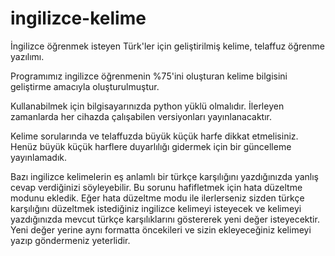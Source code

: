 # ingilizce-kelime
İngilizce öğrenmek isteyen Türk'ler için geliştirilmiş kelime, telaffuz öğrenme yazılımı.

Programımız ingilizce öğrenmenin %75'ini oluşturan kelime bilgisini geliştirme amacıyla oluşturulmuştur.

Kullanabilmek için bilgisayarınızda python yüklü olmalıdır. İlerleyen zamanlarda her cihazda çalışabilen versiyonları yayınlanacaktır.

Kelime sorularında ve telaffuzda büyük küçük harfe dikkat etmelisiniz. Henüz büyük küçük harflere duyarlılığı gidermek için bir güncelleme yayınlamadık.

Bazı ingilizce kelimelerin eş anlamlı bir türkçe karşılığını yazdığınızda yanlış cevap verdiğinizi söyleyebilir. Bu sorunu hafifletmek için hata düzeltme modunu ekledik. Eğer hata düzeltme modu ile ilerlerseniz sizden türkçe karşılığını düzeltmek istediğiniz ingilizce kelimeyi isteyecek ve kelimeyi yazdığınızda mevcut türkçe karşılıklarını göstererek yeni değer isteyecektir. Yeni değer yerine aynı formatta öncekileri ve sizin ekleyeceğiniz kelimeyi yazıp göndermeniz yeterlidir.
